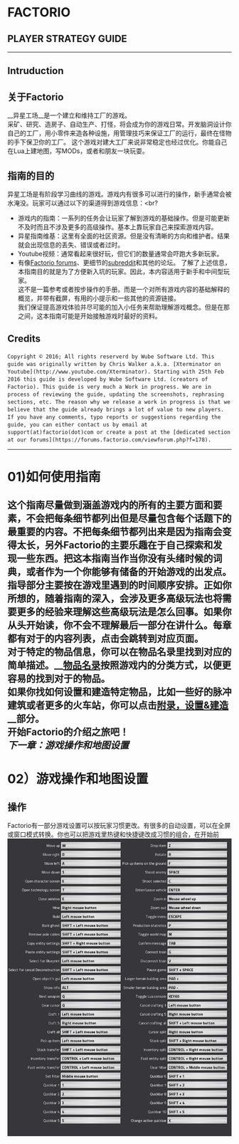 FACTORIO 
=====
PLAYER STRATEGY GUIDE
----
----
Intruduction
-----
关于Factorio
----
__异星工场__是一个建立和维持工厂的游戏。<br>
采矿、研究、造房子、自动生产、打怪，将会成为你的游戏日常。开发脑洞设计你自己的工厂，用小零件来造各种设施，用管理技巧来保证工厂的运行，最终在怪物的手下保卫你的工厂。
这个游戏对建大工厂来说非常稳定也经过优化。你能自己在Lua上建地图，写MODs，或者和朋友一块玩耍。<br>

指南的目的
----
异星工场是有阶段学习曲线的游戏。游戏内有很多可以进行的操作，新手通常会被水淹没。玩家可以通过以下的渠道得到游戏信息：<br?
* 游戏内的指南：一系列的任务会让玩家了解到游戏的基础操作。但是可能更新不及时而且不涉及更多的高级操作。基本上靠玩家自己来探索游戏内容。
* 异星指南维基：这里有全面的社区资源。但是没有清晰的方向和维护者。结果就会出现信息的丢失、错误或者过时。
* Youtube视频：通常看起来很好玩，但它们的数量通常会吓跑大多新玩家。
* 有像[Factorio forums](https://forums.factorio.com/)、更细节的[subreddit](https://www.reddit.com/r/factorio/)和其他的论坛。
了解了上述信息，本指南目的就是为了方便新入坑的玩家。因此，本内容适用于新手和中间型玩家。<br>
这不是一篇参考或者按步操作的手册。而是一个对所有游戏内容的基础解释的概览，并带有截屏，有用的小提示和一些其他的资源链接。<br>
我们保证提高游戏体验并尽可能的加入小任务来帮助理解游戏概念。但是在那之间，这本指南可能是开始接触游戏时最好的资料。<br>

Credits
----
`Copyright © 2016; All rights reserverd by Wube Software Ltd.
This guide was originally written by Chris Walker a.k.a. [Xterminator on Youtube](http://www.youtube.com/Xterminator).
Starting with 25th Feb 2016 this guide is developed by Wube Software Ltd. (creators of Factorio). This guide is very much a Work in progress. We are in process of reviewing the guide, updating the screenshots, rephrasing sections, etc. The reason why we release a work in progress is that we believe that the guide already brings a lot of value to new players.
If you have any comments, typo reports or suggestions regarding the guide, you can either contact us by email at support(at)factorio(dot)com or create a post at the [dedicated section at our forums](https://forums.factorio.com/viewforum.php?f=178).`

----

01)如何使用指南
====
这个指南尽量做到涵盖游戏内的所有的主要方面和要素，不会把每条细节都列出但是尽量包含每个话题下的最重要的内容。不把每条细节都列出来是因为指南会变得太长，另外Factorio的主要乐趣在于自己探索和发现一些东西。把这本指南当作当你没有头绪时候的词典，或者作为一个你能够有储备的开始游戏的出发点。<br>
指导部分主要按在游戏里遇到的时间顺序安排。正如你所想的，随着指南的深入，会涉及更多高级玩法也将需要更多的经验来理解这些高级玩法是怎么回事。如果你从头开始读，你不会不理解最后一部分在讲什么。每章都有对于的内容列表，点击会跳转到对应页面。<br>
对于特定的物品信息，你可以在物品名录里找到对应的简单描述。__[物品名录](http://guide.factorio.com/18-item-index.html)__按照游戏内的分类方式，以便更容易的找到对于的物品。<br>
如果你找如何设置和建造特定物品，比如一些好的脉冲建筑或者更多的火车站，你可以点击__[附录，设置&建造](http://guide.factorio.com/16-additional-information-setups-and-builds.html)__部分。<br>
开始Factorio的介绍之旅吧！<br>
*下一章：游戏操作和地图设置*<br>
----
02）游戏操作和地图设置
====
操作
----
Factorio有一部分游戏设置可以按玩家习惯更改。有很多的自动设置，可以在全屏或窗口模式转换。你也可以把游戏里热键和快捷键改成习惯的组合，在开始前<br>
![图2-1.操作页面](https://raw.githubusercontent.com/Praiseium/webstraw/master/hotkeys.jpg)
